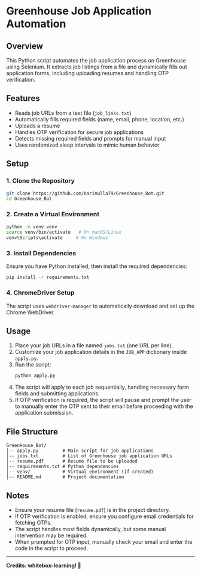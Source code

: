 # Greenhouse Job Application Automation

## Overview
This Python script automates the job application process on Greenhouse using Selenium. It extracts job listings from a file and dynamically fills out application forms, including uploading resumes and handling OTP verification.

## Features
- Reads job URLs from a text file (`job_links.txt`)
- Automatically fills required fields (name, email, phone, location, etc.)
- Uploads a resume
- Handles OTP verification for secure job applications
- Detects missing required fields and prompts for manual input
- Uses randomized sleep intervals to mimic human behavior

## Setup
### 1. Clone the Repository
```bash
git clone https://github.com/Karimulla79/Greenhouse_Bot.git
cd Greenhouse_Bot
```

### 2. Create a Virtual Environment
```bash
python -m venv venv
source venv/bin/activate   # On macOS/Linux
venv\Scripts\activate     # On Windows
```

### 3. Install Dependencies
Ensure you have Python installed, then install the required dependencies:
```bash
pip install -r requirements.txt
```

### 4. ChromeDriver Setup
The script uses `webdriver-manager` to automatically download and set up the Chrome WebDriver.

## Usage
1. Place your job URLs in a file named `jobs.txt` (one URL per line).
2. Customize your job application details in the `JOB_APP` dictionary inside `apply.py`.
3. Run the script:
   ```bash
   python apply.py
   ```
4. The script will apply to each job sequentially, handling necessary form fields and submitting applications.
5. If OTP verification is required, the script will pause and prompt the user to manually enter the OTP sent to their email before proceeding with the application submission.

## File Structure
```
GreenHouse_Bot/
│-- apply.py         # Main script for job applications
│-- jobs.txt         # List of Greenhouse job application URLs
│-- resume.pdf       # Resume file to be uploaded
│-- requirements.txt # Python dependencies
│-- venv/            # Virtual environment (if created)
│-- README.md        # Project documentation
```

## Notes
- Ensure your resume file (`resume.pdf`) is in the project directory.
- If OTP verification is enabled, ensure you configure email credentials for fetching OTPs.
- The script handles most fields dynamically, but some manual intervention may be required.
- When prompted for OTP input, manually check your email and enter the code in the script to proceed.




---
**Credits: whitebox-learning! 🚀**

